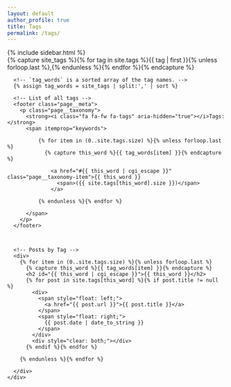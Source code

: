 ```yaml
---
layout: default
author_profile: true
title: Tags
permalink: /tags/
---
```


<div id="main" role="main">
  {% include sidebar.html %}

  <article class="page" itemscope itemtype="http://schema.org/CreativeWork">
    <div class="page__inner-wrap">
      <!-- Get the tag name for every tag on the site and set them
      to the `site_tags` variable. -->
      {% capture site_tags %}{% for tag in site.tags %}{{ tag | first }}{% unless forloop.last %},{% endunless %}{% endfor %}{% endcapture %}

      <!-- `tag_words` is a sorted array of the tag names. -->
      {% assign tag_words = site_tags | split:',' | sort %}

      <!-- List of all tags -->
      <footer class="page__meta">
        <p class="page__taxonomy">
          <strong><i class="fa fa-fw fa-tags" aria-hidden="true"></i>Tags:</strong>
          <span itemprop="keywords">
            
              {% for item in (0..site.tags.size) %}{% unless forloop.last %}
                {% capture this_word %}{{ tag_words[item] }}{% endcapture %}
                
                  <a href="#{{ this_word | cgi_escape }}" class="page__taxonomy-item">{{ this_word }}
                    <span>({{ site.tags[this_word].size }})</span>
                  </a>
                
              {% endunless %}{% endfor %}
           
          </span>
        </p>
      </footer>
      


      <!-- Posts by Tag -->
      <div>
        {% for item in (0..site.tags.size) %}{% unless forloop.last %}
          {% capture this_word %}{{ tag_words[item] }}{% endcapture %}
          <h2 id="{{ this_word | cgi_escape }}">{{ this_word }}</h2>
          {% for post in site.tags[this_word] %}{% if post.title != null %}
            <div>
              <span style="float: left;">
                <a href="{{ post.url }}">{{ post.title }}</a>
              </span>
              <span style="float: right;">
                {{ post.date | date_to_string }}
              </span>
            </div>
            <div style="clear: both;"></div>
          {% endif %}{% endfor %}

        {% endunless %}{% endfor %}

      </div>
    </div>
  </article>
</div>